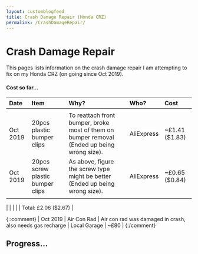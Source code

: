 ```yaml
---
layout: customblogfeed
title: Crash Damage Repair (Honda CRZ)
permalink: /CrashDamageRepair/
---
```


# Crash Damage Repair

This pages lists information on the crash damage repair I am attempting to fix on my Honda CRZ
(on going since Oct 2019).



#### Cost so far...

| Date | Item  | Why? | Who? | Cost | 
|:-----|:------|:-----|:------|:-----|
|  |  |  |  |  | 
| Oct 2019 | 20pcs plastic bumper clips | To reattach front bumper, broke most of them on bumper removal (Ended up being wrong size). | AliExpress | ~£1.41 ($1.83) |
| Oct 2019 | 20pcs screw plastic bumper clips | As above, figure the screw type might be better (Ended up being wrong size). | AliExpress | ~£0.65 ($0.84) |
|  |  |  |  |  | 

|  |  |  |  | Total: £2.06 ($2.67) | 

{::comment}
| Oct 2019 | Air Con Rad | Air con rad was damaged in crash, also needs gas recharge | Local Garage | ~£80 | 
{:/comment}


## Progress...
